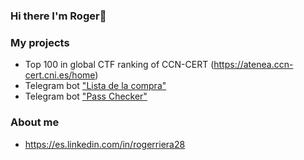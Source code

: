 ### Hi there I'm Roger👋

### My projects
* Top 100 in global CTF ranking of CCN-CERT (https://atenea.ccn-cert.cni.es/home)
* Telegram bot ["Lista de la compra"](https://github.com/Roger204/listaCompraTelegramBot)
* Telegram bot ["Pass Checker"](https://github.com/Roger204/passCheckerTelegramBot)

### About me 
* https://es.linkedin.com/in/rogerriera28
